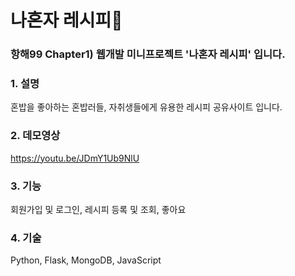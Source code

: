 # 나혼자 레시피🥘

### 항해99 Chapter1) 웹개발 미니프로젝트 '나혼자 레시피' 입니다.

### 1. 설명
혼밥을 좋아하는 혼밥러들, 자취생들에게 유용한 레시피 공유사이트 입니다.

### 2. 데모영상
https://youtu.be/JDmY1Ub9NlU

### 3. 기능
회원가입 및 로그인, 레시피 등록 및 조회, 좋아요
### 4. 기술
Python, Flask, MongoDB, JavaScript




